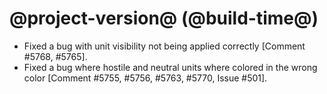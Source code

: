 # @project-version@ (@build-time@)

* Fixed a bug with unit visibility not being applied correctly [Comment #5768, #5765].
* Fixed a bug where hostile and neutral units where colored in the wrong color [Comment #5755, #5756, #5763, #5770, Issue #501].
